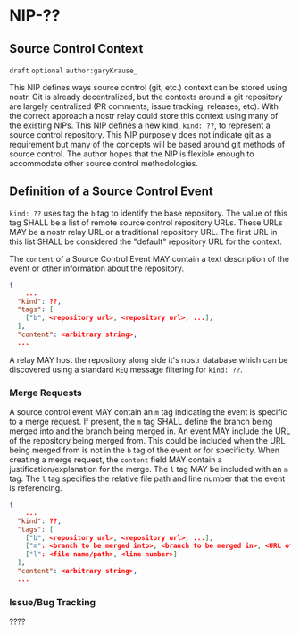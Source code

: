 NIP-??
======

Source Control Context
----------------------

`draft` `optional` `author:garyKrause_`

This NIP defines ways source control (git, etc.) context can be stored using nostr. Git is already decentralized, but the contexts around a git repository are largely centralized (PR comments, issue tracking, releases, etc). With the correct approach a nostr relay could store this context using many of the existing NIPs. This NIP defines a new kind, `kind: ??`, to represent a source control repository. This NIP purposely does not indicate git as a requirement but many of the concepts will be based around git methods of source control. The author hopes that the NIP is flexible enough to accommodate other source control methodologies.

## Definition of a Source Control Event

`kind: ??` uses tag the `b` tag to identify the base repository. The value of this tag SHALL be a list of remote source control repository URLs. These URLs MAY be a nostr relay URL or a traditional repository URL. The first URL in this list SHALL be considered the "default" repository URL for the context.

The `content` of a Source Control Event MAY contain a text description of the event or other information about the repository.
    
```json
{
    ...
  "kind": ??,
  "tags": [
    ["b", <repository url>, <repository url>, ...],
  ],
  "content": <arbitrary string>,
  ...
```

A relay MAY host the repository along side it's nostr database which can be discovered using a standard `REQ` message filtering for `kind: ??`.

### Merge Requests

A source control event MAY contain an `m` tag indicating the event is specific to a merge request. If present, the `m` tag SHALL define the branch being merged into and the branch being merged in. An event MAY include the URL of the repository being merged from. This could be included when the URL being merged from is not in the `b` tag of the event or for specificity. When creating a merge request, the `content` field MAY contain a justification/explanation for the merge. The `l` tag MAY be included with an `m` tag. The `l` tag specifies the relative file path and line number that the event is referencing.

```json
{
    ...
  "kind": ??,
  "tags": [
    ["b", <repository url>, <repository url>, ...],
    ["m": <branch to be merged into>, <branch to be merged in>, <URL of merging in repository>],
    ["l": <file name/path>, <line number>]
  ],
  "content": <arbitrary string>,
  ...
```

### Issue/Bug Tracking

????